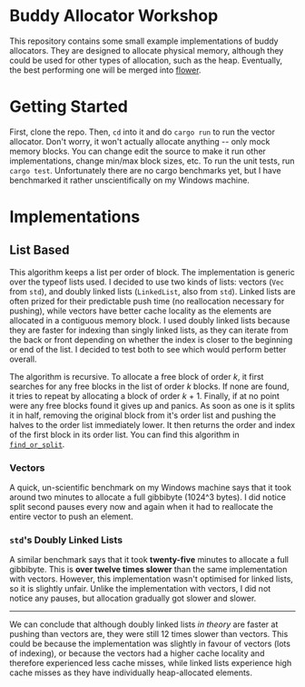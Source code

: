 # Buddy Allocator Workshop

This repository contains some small example implementations of buddy
allocators. They are designed to allocate physical memory, although they
could be used for other types of allocation, such as the heap.
Eventually, the best performing one will be merged into [flower][1].

# Getting Started

First, clone the repo. Then, `cd` into it and do `cargo run` to run the
vector allocator. Don't worry, it won't actually allocate anything --
only mock memory blocks. You can change edit the source to make it run
other implementations, change min/max block sizes, etc. To run the unit
tests, run `cargo test`. Unfortunately there are no cargo benchmarks yet,
but I have benchmarked it rather unscientifically on my Windows machine.

# Implementations

## List Based

This algorithm keeps a list per order of block. The implementation is
generic over the typeof lists used. I decided to use two kinds of lists:
vectors (`Vec` from `std`), and doubly linked lists (`LinkedList`, also
from `std`). Linked lists are often prized for their predictable push
time (no reallocation necessary for pushing), while vectors have better
cache locality as the elements are allocated in a contiguous memory
block. I used doubly linked lists because they are faster for indexing
than singly linked lists, as they can iterate from the back or front
depending on whether the index is closer to the beginning or end of the
list. I decided to test both to see which would perform better overall.

The algorithm is recursive. To allocate a free block of order *k*, it
first searches for any free blocks in the list of order *k* blocks.
If none are found, it tries to repeat by allocating a block of order
*k* + 1. Finally, if at no point were any free blocks found it gives up
and panics. As soon as one is it splits it in half, removing the
original block from it's order list and pushing the halves to the order
list immediately lower. It then returns the order and index of the first
block in its order list. You can find this algorithm in
[`find_or_split`][2].


### Vectors
A quick, un-scientific benchmark on my Windows machine says that it took
around two minutes to allocate a full gibbibyte (1024^3 bytes). I did
notice split second pauses every now and again when it had to reallocate
the entire vector to push an element.

### `std`'s Doubly Linked Lists

A similar benchmark says that it took **twenty-five** minutes to
allocate a full gibbibyte. This is **over twelve times slower** than
the same implementation with vectors. However, this implementation
wasn't optimised for linked lists, so it is slightly unfair. Unlike the
implementation with vectors, I did not notice any pauses, but allocation
gradually got slower and slower.

----

We can conclude that although doubly linked lists *in theory* are faster
at pushing than vectors are, they were still 12 times slower than
vectors. This could be because the implementation was slightly in favour
of vectors (lots of indexing), or because the vectors had a higher cache
locality and therefore experienced less cache misses, while linked lists
experience high cache misses as they have individually heap-allocated
elements.

[1]: https://github.com/Restioson/flower
[2]: https://github.com/Restioson/buddy-allocator-workshop/blob/master/src/buddy_allocator_lists.rs#L256